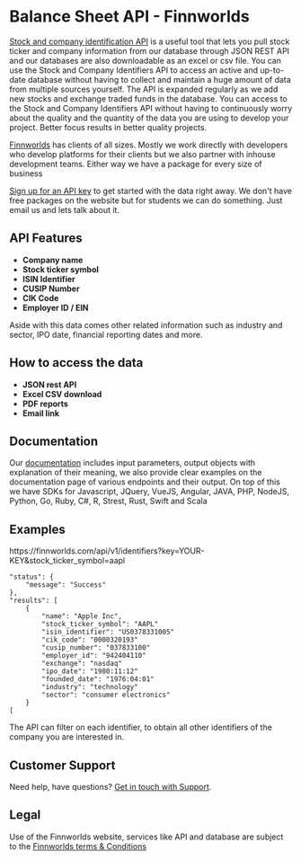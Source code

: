 
<h1>Balance Sheet API - Finnworlds</h1>

<p><a href="https://finnworlds.com/finance-data/stock-and-company-identification-numbers-api/">Stock and company identification API</a> 
is a useful tool that lets you pull stock ticker and company information from our database through JSON REST API and our databases are also downloadable as an excel or csv file.
You can use the Stock and Company Identifiers API to access an active and up-to-date database without having to collect and maintain a huge amount of data from multiple sources yourself. 
The API is expanded regularly as we add new stocks and exchange traded funds in the database. 
You can access to the Stock and Company Identifiers API without having to continuously worry about the quality and the quantity of the data you are using to develop your project. 
Better focus results in better quality projects.</p>

<p><a href="https://finnworlds.com/">Finnworlds</a> has clients of all sizes. Mostly we work directly with developers who develop platforms for their clients but we also partner with inhouse development teams. Either way we have a package for every size of business</p>




<p><a href="https://finnworlds.com/pricing">Sign up for an API key</a> to get started with the data right away. We don't have free packages on the website but for students we can do something. Just email us and lets talk about it.</p>



<h2>API Features</h2>



<ul><li><strong>Company name</strong></li>
<li><strong>Stock ticker symbol</strong></li>
<li><strong>ISIN Identifier</strong></li>
<li><strong>CUSIP Number</strong></li>
<li><strong>CIK Code</strong></li>
<li><strong>Employer ID / EIN</strong></li></ul>

Aside with this data comes other related information such as industry and sector, IPO date, financial reporting dates and more.

<h2>How to access the data</h2>



<ul><li><strong>JSON rest API</strong></li><li><strong>Excel CSV download</strong></li><li><strong>PDF reports</strong></li><li><strong>Email link</strong></li></ul>



<h2>Documentation</h2>



Our <a href="https://finnworlds.com/documentation">documentation</a> includes input parameters, output objects with explanation of their meaning, we also provide clear examples on the documentation page of various endpoints and their output. On top of this we have SDKs for Javascript, JQuery, VueJS, Angular, JAVA, PHP, NodeJS, Python, Go, Ruby, C#, R, Strest, Rust, Swift and Scala</p>


<h2>Examples</h2>




<p>https://finnworlds.com/api/v1/identifiers?key=YOUR-KEY&stock_ticker_symbol=aapl</p>



    "status": {
        "message": "Success"
    },
    "results": [
        {
            "name": "Apple Inc",
            "stock_ticker_symbol": "AAPL"
            "isin_identifier": "US0378331005"
            "cik_code": "0000320193"
            "cusip_number": "037833100"
            "employer_id": "942404110"
            "exchange": "nasdaq"
            "ipo_date": "1980:11:12"
            "founded_date": "1976:04:01"
            "industry": "technology"
            "sector": "consumer electronics"
        }
    [


The API can filter on each identifier, to obtain all other identifiers of the company you are interested in.



<h2>Customer Support</h2>

<p>Need help, have questions? <a href="mailto:support@finnworlds.com">Get in touch with Support</a>.</p>

<h2>Legal</h2>

<p>Use of the Finnworlds website, services like API and database are subject to the&nbsp;<a href="https://finnworlds.com/legal/terms-and-conditions-on-finnworlds-data/">Finnworlds terms &amp; Conditions</a></p>
